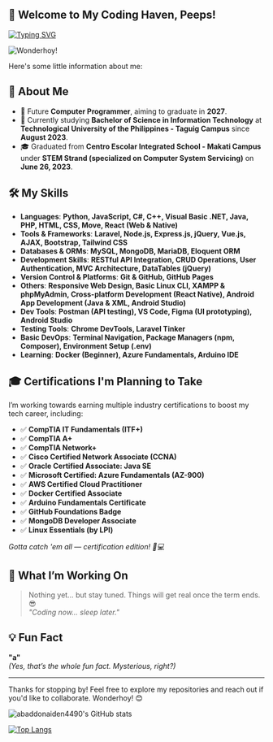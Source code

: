 ## 👋 Welcome to My Coding Haven, Peeps!

[![Typing SVG](https://readme-typing-svg.demolab.com?font=Fira+Code&pause=1000&color=00FFFF&width=435&lines=Hello!+I+am+Josh+Bernabe!;An+aspiring+Programmer%2FDeveloper)](https://git.io/typing-svg)

![Wonderhoy!](https://media.tenor.com/Rwe9eyMNYVsAAAAM/%EC%9B%90%EB%8D%94%ED%98%B8%EC%9D%B4-wonderhoy.gif)

Here's some little information about me:

## 🚀 About Me
- 🌟 Future **Computer Programmer**, aiming to graduate in **2027**.
- 💼 Currently studying **Bachelor of Science in Information Technology** at **Technological University of the Philippines - Taguig Campus** since **August 2023**.
- 🎓 Graduated from **Centro Escolar Integrated School - Makati Campus** under **STEM Strand (specialized on Computer System Servicing)** on **June 26, 2023**.

## 🛠️ My Skills
- **Languages**: **Python, JavaScript, C#, C++, Visual Basic .NET, Java, PHP, HTML, CSS, Move, React (Web & Native)**
- **Tools & Frameworks**: **Laravel, Node.js, Express.js, jQuery, Vue.js, AJAX, Bootstrap, Tailwind CSS**
- **Databases & ORMs**: **MySQL, MongoDB, MariaDB, Eloquent ORM**
- **Development Skills**: **RESTful API Integration, CRUD Operations, User Authentication, MVC Architecture, DataTables (jQuery)**
- **Version Control & Platforms**: **Git & GitHub, GitHub Pages**
- **Others**: **Responsive Web Design, Basic Linux CLI, XAMPP & phpMyAdmin, Cross-platform Development (React Native), Android App Development (Java & XML, Android Studio)**
- **Dev Tools**: **Postman (API testing), VS Code, Figma (UI prototyping), Android Studio**
- **Testing Tools**: **Chrome DevTools, Laravel Tinker**
- **Basic DevOps**: **Terminal Navigation, Package Managers (npm, Composer), Environment Setup (.env)**
- **Learning**: **Docker (Beginner), Azure Fundamentals, Arduino IDE**

## 🎓 Certifications I'm Planning to Take
I’m working towards earning multiple industry certifications to boost my tech career, including:

- ✅ **CompTIA IT Fundamentals (ITF+)**
- ✅ **CompTIA A+**
- ✅ **CompTIA Network+**
- ✅ **Cisco Certified Network Associate (CCNA)**
- ✅ **Oracle Certified Associate: Java SE**
- ✅ **Microsoft Certified: Azure Fundamentals (AZ-900)**
- ✅ **AWS Certified Cloud Practitioner**
- ✅ **Docker Certified Associate**
- ✅ **Arduino Fundamentals Certificate**
- ✅ **GitHub Foundations Badge**
- ✅ **MongoDB Developer Associate**
- ✅ **Linux Essentials (by LPI)**

*Gotta catch 'em all — certification edition! 🧠💻*

## 🌱 What I’m Working On
> Nothing yet… but stay tuned. Things will get real once the term ends. 😎  
> *"Coding now... sleep later."*

## 💡 Fun Fact
**"a"**  
*(Yes, that’s the whole fun fact. Mysterious, right?)*

---

Thanks for stopping by! Feel free to explore my repositories and reach out if you'd like to collaborate. Wonderhoy! 😊

![abaddonaiden4490's GitHub stats](https://github-readme-stats.vercel.app/api?username=abaddonaiden4490&show_icons=true&theme=tokyonight)

[![Top Langs](https://github-readme-stats.vercel.app/api/top-langs/?username=abaddonaiden4490&layout=donut)](https://github.com/anuraghazra/github-readme-stats)

